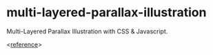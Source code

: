 # multi-layered-parallax-illustration

Multi-Layered Parallax Illustration with CSS & Javascript.

<[reference](https://medium.com/@PatrykZabielski/how-to-make-multi-layered-parallax-illustration-with-css-javascript-2b56883c3f27)>
